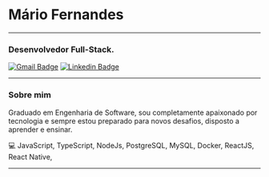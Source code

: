 # Mário Fernandes

---

### Desenvolvedor Full-Stack.
[![Gmail Badge](https://img.shields.io/badge/-mariobmf02@gmail.com-c14438?style=flat-square&logo=Gmail&logoColor=white&link=mailto:mariobmf02@gmail.com)](mailto:mariobmf02@gmail.com)
[![Linkedin Badge](https://img.shields.io/badge/-MarioFernandes-blue?style=flat-square&logo=Linkedin&logoColor=white&link=https://www.linkedin.com/in/mario-fernandes-dev/)](https://www.linkedin.com/in/mario-fernandes-dev/)

---

### Sobre mim

Graduado em Engenharia de Software, sou completamente apaixonado por tecnologia e sempre estou preparado para novos desafios, disposto a aprender e ensinar.

💻 JavaScript, TypeScript, NodeJs, PostgreSQL, MySQL, Docker, ReactJS, React Native, 

---
